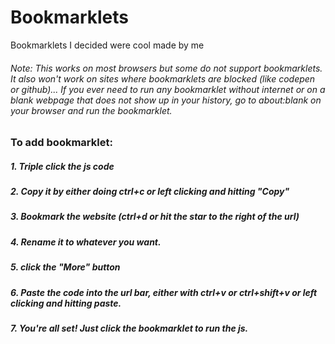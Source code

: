# Bookmarklets
Bookmarklets I decided were cool made by me

###### Note: This works on most browsers but some do not support bookmarklets. It also won't work on sites where bookmarklets are blocked (like codepen or github)... If you ever need to run any bookmarklet without internet or on a blank webpage that does not show up in your history, go to about:blank on your browser and run the bookmarklet.

### To add bookmarklet:
##### 1. Triple click the js code
##### 2. Copy it by either doing ctrl+c or left clicking and hitting "Copy"
##### 3. Bookmark the website (ctrl+d or hit the star to the right of the url)
##### 4. Rename it to whatever you want.
##### 5. click the "More" button
##### 6. Paste the code into the url bar, either with ctrl+v or ctrl+shift+v or left clicking and hitting paste.
##### 7. You're all set! Just click the bookmarklet to run the js.
